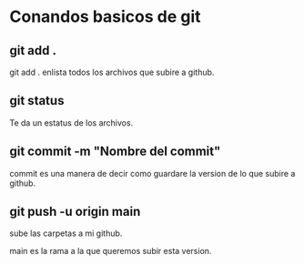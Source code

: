 # Conandos basicos de git 

## git add .

git add . enlista todos los archivos que subire a github.

## git status

Te da un estatus de los archivos.

## git commit -m "Nombre del commit"

commit es una manera de decir como guardare la version de lo que subire a github.

## git push -u origin main 

sube las carpetas a mi github.

main es la rama a la que queremos subir esta version. 
